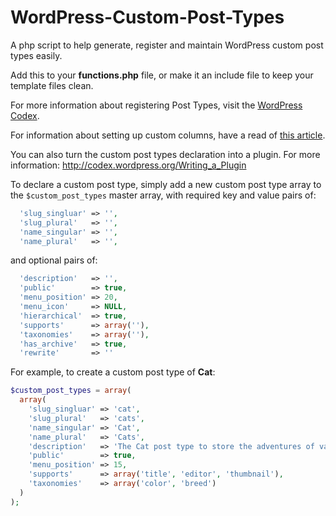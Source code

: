 WordPress-Custom-Post-Types
===========================

A php script to help generate, register and maintain WordPress custom post types easily.

Add this to your **functions.php** file, or make it an include file to keep your template files clean.

For more information about registering Post Types, visit the [WordPress Codex](http://codex.wordpress.org/Function_Reference/register_post_type).

For information about setting up custom columns, have a read of [this article](http://tareq.wedevs.com/2011/07/add-your-custom-columns-to-wordpress-admin-panel-tables/).

You can also turn the custom post types declaration into a plugin. For more information: http://codex.wordpress.org/Writing_a_Plugin
  
To declare a custom post type, simply add a new custom post type array to the `$custom_post_types` master array, with required key and value pairs of:

```php
  'slug_singluar' => '',
  'slug_plural'   => '',
  'name_singular' => '',
  'name_plural'   => '',
```

and optional pairs of:

```php
  'description'   => '',
  'public'        => true,
  'menu_position' => 20,
  'menu_icon'     => NULL,
  'hierarchical'  => true,
  'supports'      => array(''),
  'taxonomies'    => array(''),
  'has_archive'   => true,  
  'rewrite'       => '' 
```

For example, to create a custom post type of **Cat**:

```php
$custom_post_types = array(
  array(
    'slug_singluar' => 'cat',
    'slug_plural'   => 'cats',
    'name_singular' => 'Cat',
    'name_plural'   => 'Cats',
    'description'   => 'The Cat post type to store the adventures of various cats',
    'public'        => true,
    'menu_position' => 15,
    'supports'      => array('title', 'editor', 'thumbnail'),
    'taxonomies'    => array('color', 'breed')
  )
);
```
